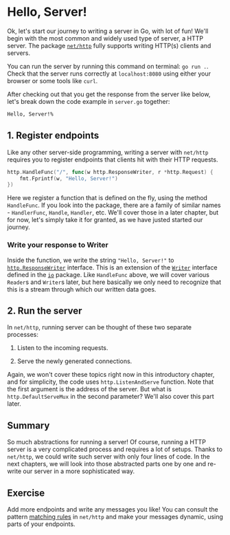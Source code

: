 # Hello, Server!

Ok, let's start our journey to writing a server in Go, with lot of fun!
We'll begin with the most common and widely used type of server, a HTTP server.
The package [`net/http`](https://pkg.go.dev/net/http) fully supports writing HTTP(s) clients and servers. 

You can run the server by running this command on terminal: `go run .`. Check that the server runs correctly at `localhost:8080` using either your browser or some tools like `curl`.

After checking out that you get the response from the server like below, let's break down the code example in `server.go` together:

```sh
Hello, Server!%                                                    
```

## 1. Register endpoints
Like any other server-side programming, writing a server with `net/http` requires you to register endpoints that clients hit with their HTTP requests. 

```go
http.HandleFunc("/", func(w http.ResponseWriter, r *http.Request) {
    fmt.Fprintf(w, "Hello, Server!")
})
```

Here we register a function that is defined on the fly, using the method `HandleFunc`. If you look into the package, there are a family of similar names - `HandlerFunc`, `Handle`, `Handler`, etc. We'll cover those in a later chapter, but for now, let's simply take it for granted, as we have justed started our journey.

### Write your response to Writer
Inside the function, we write the string `"Hello, Server!"` to [`http.ResponseWriter`](https://pkg.go.dev/net/http#ResponseWriter) interface. This is an extension of the [`Writer`](https://pkg.go.dev/io#Writer) interface defined in the [`io`](https://pkg.go.dev/io) package. Like `HandleFunc` above, we will cover various `Reader`s and `Writer`s later, but here basically we only need to recognize that this is a stream through which our written data goes. 

## 2. Run the server
In `net/http`, running server can be thought of these two separate processes:

1. Listen to the incoming requests.

2. Serve the newly generated connections.

Again, we won't cover these topics right now in this introductory chapter, and for simplicity, the code uses `http.ListenAndServe` function. Note that the first argument is the address of the server. But what is `http.DefaultServeMux` in the second parameter? We'll also cover this part later.

## Summary
So much abstractions for running a server! Of course, running a HTTP server is a very complicated process and requires a lot of setups. Thanks to `net/http`, we could write such server with only four lines of code. In the next chapters, we will look into those abstracted parts one by one and re-write our server in a more sophisticated way. 

## Exercise
Add more endpoints and write any messages you like!
You can consult the pattern [matching rules](https://pkg.go.dev/net/http#hdr-Patterns-ServeMux) in `net/http` and make your messages dynamic, using parts of your endpoints.
